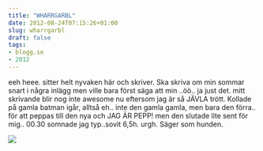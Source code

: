 ```yaml
---
title: "WHARRGARBL"
date: 2012-08-24T07:15:26+01:00
slug: wharrgarbl
draft: false
tags:
- blogg.se
- 2012
---
```

eeh heee. sitter helt nyvaken här och skriver. Ska skriva om min sommar snart i några inlägg men ville bara först säga att min ..öö.. ja just det. mitt skrivande blir nog inte awesome nu eftersom jag är så JÄVLA trött. Kollade på gamla batman igår, alltså eh.. inte den gamla gamla, men bara den förra.. för att peppas till den nya och JAG ÄR PEPP! men den slutade lite sent för mig.. 00.30 somnade jag typ..sovit 6,5h. urgh. Säger som hunden.

![](/assets/images/blogg.se/funny_pictures_14821_50370deae087c3193f002f29.jpg)